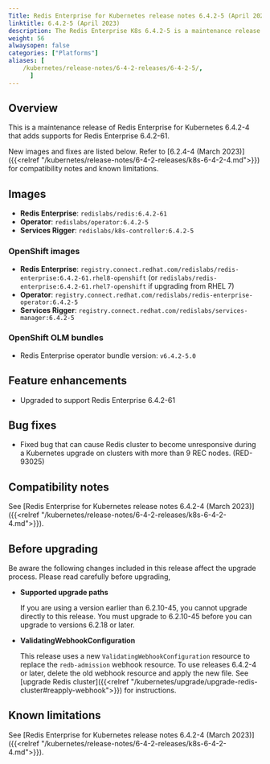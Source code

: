 ```yaml
---
Title: Redis Enterprise for Kubernetes release notes 6.4.2-5 (April 2023)
linktitle: 6.4.2-5 (April 2023)
description: The Redis Enterprise K8s 6.4.2-5 is a maintenance release for version 6.4.2-4.
weight: 56
alwaysopen: false
categories: ["Platforms"]
aliases: [ 
    /kubernetes/release-notes/6-4-2-releases/6-4-2-5/,
      ]
---
```

## Overview

This is a maintenance release of Redis Enterprise for Kubernetes 6.4.2-4 that adds supports for Redis Enterprise 6.4.2-61.

New images and fixes are listed below. Refer to [6.2.4-4 (March 2023)]({{<relref "/kubernetes/release-notes/6-4-2-releases/k8s-6-4-2-4.md">}}) for compatibility notes and known limitations.

## Images

* **Redis Enterprise**: `redislabs/redis:6.4.2-61`
* **Operator**: `redislabs/operator:6.4.2-5`
* **Services Rigger**: `redislabs/k8s-controller:6.4.2-5`

### OpenShift images

* **Redis Enterprise**: `registry.connect.redhat.com/redislabs/redis-enterprise:6.4.2-61.rhel8-openshift`
    (or `redislabs/redis-enterprise:6.4.2-61.rhel7-openshift` if upgrading from RHEL 7)
* **Operator**: `registry.connect.redhat.com/redislabs/redis-enterprise-operator:6.4.2-5`
* **Services Rigger**: `registry.connect.redhat.com/redislabs/services-manager:6.4.2-5`

### OpenShift OLM bundles

* Redis Enterprise operator bundle version: `v6.4.2-5.0`

## Feature enhancements

* Upgraded to support Redis Enterprise 6.4.2-61

## Bug fixes

* Fixed bug that can cause Redis cluster to become unresponsive during a Kubernetes upgrade on clusters with more than 9 REC nodes. (RED-93025)

## Compatibility notes

See [Redis Enterprise for Kubernetes release notes 6.4.2-4 (March 2023)]({{<relref "/kubernetes/release-notes/6-4-2-releases/k8s-6-4-2-4.md">}}).

## Before upgrading

Be aware the following changes included in this release affect the upgrade process. Please read carefully before upgrading,

* **Supported upgrade paths**

  If you are using a version earlier than 6.2.10-45, you cannot upgrade directly to this release. You must upgrade to 6.2.10-45 before you can upgrade to versions 6.2.18 or later.

* **ValidatingWebhookConfiguration**

  This release uses a new `ValidatingWebhookConfiguration` resource to replace the `redb-admission` webhook resource. To use releases 6.4.2-4 or later, delete the old webhook resource and apply the new file. See [upgrade Redis cluster]({{<relref "/kubernetes/upgrade/upgrade-redis-cluster#reapply-webhook">}}) for instructions.

## Known limitations

See [Redis Enterprise for Kubernetes release notes 6.4.2-4 (March 2023)]({{<relref "/kubernetes/release-notes/6-4-2-releases/k8s-6-4-2-4.md">}}).
